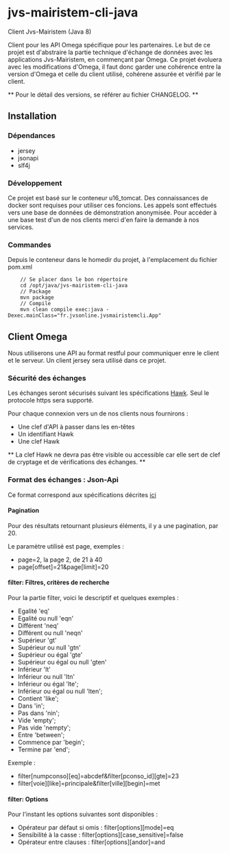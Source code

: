 # jvs-mairistem-cli-java

Client Jvs-Mairistem (Java 8)

Client pour les API Omega spécifique pour les partenaires. Le but de ce projet est d'abstraire la partie technique d'échange de données avec les applications Jvs-Mairistem, en commençant par Omega. Ce projet évoluera avec les modifications d'Omega, il faut donc garder une cohérence entre la version d'Omega et celle du client utilisé, cohérene assurée et vérifié par le client.

** Pour le détail des versions, se référer au fichier CHANGELOG. **

## Installation

### Dépendances

* jersey
* jsonapi
* slf4j

### Développement

Ce projet est basé sur le conteneur u16_tomcat. Des connaissances de docker sont requises pour utiliser ces foncions. Les appels sont effectués vers une base de données de démonstration anonymisée. Pour accéder à une base test d'un de nos clients merci d'en faire la demande à nos services.

### Commandes

Depuis le conteneur dans le homedir du projet, à l'emplacement du fichier pom.xml

```
    // Se placer dans le bon répertoire
    cd /opt/java/jvs-mairistem-cli-java
    // Package
    mvn package
    // Compile
    mvn clean compile exec:java -Dexec.mainClass="fr.jvsonline.jvsmairistemcli.App"
```

## Client Omega

Nous utiliserons une API au format restful pour communiquer enre le client et le serveur. Un client jersey sera utilisé dans ce projet.

### Sécurité des échanges

Les échanges seront sécurisés suivant les spécifications [Hawk](https://github.com/hueniverse/hawk). Seul le protocole https sera supporté.

Pour chaque connexion vers un de nos clients nous fournirons :

* Une clef d'API à passer dans les en-têtes
* Un identifiant Hawk
* Une clef Hawk

** La clef Hawk ne devra pas être visible ou accessible car elle sert de clef de cryptage et de vérifications des échanges. **

### Format des échanges : Json-Api

Ce format correspond aux spécifications décrites [ici](https://jsonapi.org/format/1.0/)

#### Pagination

Pour des résultats retournant plusieurs éléments, il y a une pagination, par 20.

Le paramètre utilisé est page, exemples :

* page=2, la page 2, de 21 à 40
* page[offset]=21&page[limit]=20

#### filter: Filtres, critères de recherche

Pour la partie filter, voici le descriptif et quelques exemples :

* Egalité 'eq'
* Egalité ou null 'eqn'
* Différent 'neq'
* Différent ou null 'neqn'
* Supérieur 'gt'
* Supérieur ou null 'gtn'
* Supérieur ou égal 'gte'
* Supérieur ou égal ou null 'gten'
* Inférieur 'lt'
* Inférieur ou null 'ltn'
* Inférieur ou égal 'lte';
* Inférieur ou égal ou null 'lten';
* Contient 'like';
* Dans 'in';
* Pas dans 'nin';
* Vide 'empty';
* Pas vide 'nempty';
* Entre 'between';
* Commence par 'begin';
* Termine par 'end';

Exemple :

* filter[numpconso][eq]=abcdef&filter[pconso_id][gte]=23
* filter[voie][like]=principale&filter[ville][begin]=met

#### filter: Options

Pour l'instant les options suivantes sont disponibles :

* Opérateur par défaut si omis : filter[options][mode]=eq
* Sensibilité à la casse : filter[options][case_sensitive]=false
* Opérateur entre clauses : filter[options][andor]=and
